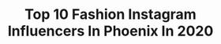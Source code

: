 ---
title: Top 10 Fashion Instagram Influencers In Phoenix In 2020
description: >-
  Find top fashion Instagram influencers in Phoenix in 2020. Most popular hashtags: #phoenix #fashion #outfit #summer.
platform: Instagram
profiles:
  - username: "curtbangz"
    fullname: >-
      Curtis Okafor
    location: "United States"
    followers: 6192
    engagement: 778
    commentsToLikes: 0.027470
    id: ck8t0a2asrcom0j78ep2b646u
    verified: false
    hashtags: "#clearskin, #thelookout, #wescoutusa, #sedonahiking"
  - username: "beautifulomar"
    fullname: >-
      Ayan  🇸🇴🇨🇦
    location: "United States"
    followers: 15555
    engagement: 732
    commentsToLikes: 0.027005
    id: ck15qruft4bu40i19lhudacv9
    verified: false
    hashtags: "#1minutemakeup, #makeupinspo, #hotdropzverifiedmua, #datenight"
  - username: "amandavalentine"
    fullname: >-
      Amanda Valentine
    location: "United States"
    followers: 14363
    engagement: 323
    commentsToLikes: 0.074003
    id: ck0w1mrwnk3t20i19tnazvi14
    verified: false
    hashtags: "#laurenwk, #blush, #lightandshadow, #gelsfordays"
  - username: "cassidymendezona"
    fullname: >-
      Cassidy Mendezona
    location: "United States"
    followers: 33005
    engagement: 201
    commentsToLikes: 0.117596
    id: ckaoss42nsupf0i785wryg7se
    verified: false
    hashtags: "#immunetihealth, #cbd, #cbdoil, #immuneti"
  - username: "madisonsavannahhh"
    fullname: >-
      Madison Savannah
    location: "United States"
    followers: 2001
    engagement: 1445
    commentsToLikes: 0.042064
    id: ck5zudhi525iu0i14drkdqxiz
    verified: false
    hashtags: "#bikinimodel, #hawaiilife, #sunkissed, #freaknight2019"
  - username: "sydneymcmodel"
    fullname: >-
      Sydney
    location: "United States"
    followers: 10818
    engagement: 1287
    commentsToLikes: 0.035205
    id: ck0ucbmtkgho00i190mv0j02e
    verified: false
    hashtags: "#newface, #teengirl, #glitter, #holiday"
  - username: "sakuraconsidine"
    fullname: >-
      Sakura Considine • phoenix, az
    location: "United States"
    followers: 37975
    engagement: 548
    commentsToLikes: 0.063294
    id: ck0udxy5jk8ca0i19z7pt3bpl
    verified: false
    hashtags: "#archives, #sundays, #happyweekend, #omgimturning30"
  - username: "withlovefromkimberly"
    fullname: >-
      Kimberly Jo 🤓
    location: "United States"
    followers: 21456
    engagement: 327
    commentsToLikes: 0.342945
    id: ck55on2u78p5j0i11mmtcq9mm
    verified: false
    hashtags: "#happymothersday, #festivaloutfit, #distressedjeans, #fedorahat"
  - username: "msppj"
    fullname: >-
      Payal
    location: "United States"
    followers: 24027
    engagement: 272
    commentsToLikes: 0.137027
    id: ck0vy7lum2mb00i191fcxuw7g
    verified: true
    hashtags: "#saswatisen, #devanand, #kareenakapoor, #rekha"
  - username: "stylesrevealed"
    fullname: >-
      SUSAN
    location: "United States"
    followers: 34703
    engagement: 319
    commentsToLikes: 0.051518
    id: ck5c23bwtwguc0i111agtwl57
    verified: false
    hashtags: "#quarantine, #netflix, #wishfulthinking, #happyfriday"
---